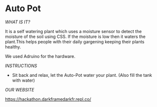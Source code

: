 # Auto Pot
*WHAT IS IT?*




It is a self watering plant which uses a moisture sensor to detect the moisture of the soil using CSS. If the moisture is low then it waters the plant.This helps people with their daily gargening keeping their plants healthy.


We used Adruino for the hardware.


*INSTRUCTIONS*



- Sit back and relax, let the Auto-Pot water your plant. (Also fill the tank with water)


*OUR WEBSITE*



https://hackathon.darkframedarkfr.repl.co/
